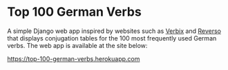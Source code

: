 # Top 100 German Verbs

A simple Django web app inspired by websites such as [Verbix](https://www.verbix.com/languages/german.html) and [Reverso](http://conjugator.reverso.net/conjugation-german.html) that displays conjugation tables for the 100 most frequently used German verbs. The web app is available at the site below:

https://top-100-german-verbs.herokuapp.com



